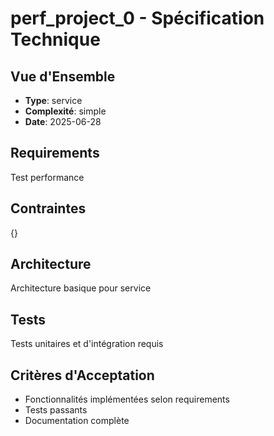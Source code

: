 # perf_project_0 - Spécification Technique

## Vue d'Ensemble
- **Type**: service
- **Complexité**: simple
- **Date**: 2025-06-28

## Requirements
Test performance

## Contraintes
{}

## Architecture
Architecture basique pour service

## Tests
Tests unitaires et d'intégration requis

## Critères d'Acceptation
- Fonctionnalités implémentées selon requirements
- Tests passants
- Documentation complète
